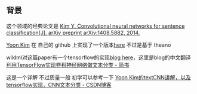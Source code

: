 ## 背景

这个领域的经典论文是 [Kim Y. Convolutional neural networks for sentence classification[J]. arXiv preprint arXiv:1408.5882, 2014.](https://arxiv.org/abs/1408.5882) 

[Yoon Kim](http://www.people.fas.harvard.edu/~yoonkim/)  在 自己的 github 上实现了一个版本[here](https://github.com/yoonkim/CNN_sentence) 不过是基于 theano

wildml对这篇paper有一个tensorflow的实现[blog here](http://www.wildml.com/2015/12/implementing-a-cnn-for-text-classification-in-tensorflow/)，这里是blog的中文翻译[利用TensorFlow实现卷积神经网络做文本分类 - 简书](https://www.jianshu.com/p/ed3eac3dcb39)

这是一个详解 不过质量一般 初学可以参考一下 [Yoon Kim的textCNN讲解，以及tensorflow实现，CNN文本分类 - CSDN博客](https://blog.csdn.net/accumulate_zhang/article/details/78504637)


